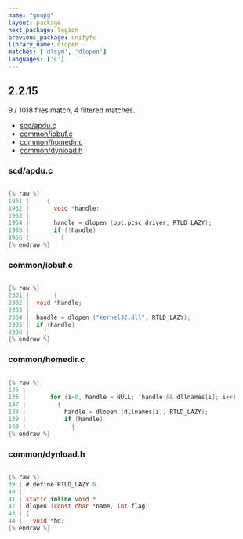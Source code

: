 ```yaml
---
name: "gnupg"
layout: package
next_package: legion
previous_package: unifyfs
library_name: dlopen
matches: ['dlsym', 'dlopen']
languages: ['c']
---
```

## 2.2.15
9 / 1018 files match, 4 filtered matches.

 - [scd/apdu.c](#scdapduc)
 - [common/iobuf.c](#commoniobufc)
 - [common/homedir.c](#commonhomedirc)
 - [common/dynload.h](#commondynloadh)

### scd/apdu.c

```c

{% raw %}
1951 |     {
1952 |       void *handle;
1953 | 
1954 |       handle = dlopen (opt.pcsc_driver, RTLD_LAZY);
1955 |       if (!handle)
1956 |         {
{% endraw %}

```
### common/iobuf.c

```c

{% raw %}
2301 |       {
2302 | 	void *handle;
2303 | 
2304 | 	handle = dlopen ("kernel32.dll", RTLD_LAZY);
2305 | 	if (handle)
2306 | 	  {
{% endraw %}

```
### common/homedir.c

```c

{% raw %}
135 | 
136 |       for (i=0, handle = NULL; !handle && dllnames[i]; i++)
137 |         {
138 |           handle = dlopen (dllnames[i], RTLD_LAZY);
139 |           if (handle)
140 |             {
{% endraw %}

```
### common/dynload.h

```c

{% raw %}
39 | # define RTLD_LAZY 0
40 | 
41 | static inline void *
42 | dlopen (const char *name, int flag)
43 | {
44 |   void *hd;
{% endraw %}

```